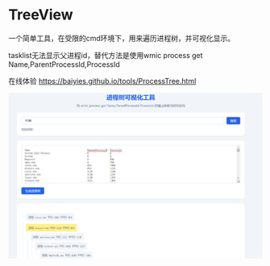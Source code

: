 # TreeView

一个简单工具，在受限的cmd环境下，用来遍历进程树，并可视化显示。

tasklist无法显示父进程id，替代方法是使用wmic process get Name,ParentProcessId,ProcessId 

在线体验 https://baiyies.github.io/tools/ProcessTree.html

![image](https://github.com/baiyies/TreeView/blob/main/1.png?raw=true)

